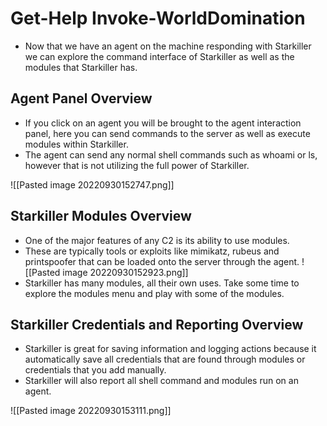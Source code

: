 # Get-Help Invoke-WorldDomination
- Now that we have an agent on the machine responding with Starkiller we can explore the command interface of Starkiller as well as the modules that Starkiller has.


## Agent Panel Overview
- If you click on an agent you will be brought to the agent interaction panel, here you can send commands to the server as well as execute modules within Starkiller.
- The agent can send any normal shell commands such as whoami or ls, however that is not utilizing the full power of Starkiller.

![[Pasted image 20220930152747.png]]

## Starkiller Modules Overview
- One of the major features of any C2 is its ability to use modules.
- These are typically tools or exploits like mimikatz, rubeus and printspoofer that can be loaded onto the server through the agent.
![[Pasted image 20220930152923.png]]
- Starkiller has many modules, all their own uses. Take some time to explore the modules menu and play with some of the modules.


## Starkiller Credentials and Reporting Overview
- Starkiller is great for saving information and logging actions because it automatically save all credentials that are found through modules or credentials that you add manually.
- Starkiller will also report all shell command and modules run on an agent.

![[Pasted image 20220930153111.png]]
